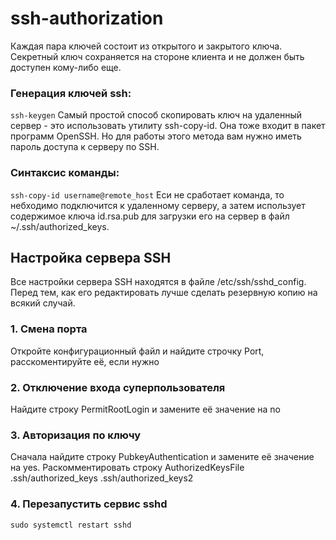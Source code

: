 # ssh-authorization
Каждая пара ключей состоит из открытого и закрытого ключа. Секретный ключ сохраняется на стороне клиента и не должен быть доступен кому-либо еще. 
### Генерация ключей ssh:
`ssh-keygen`
Самый простой способ скопировать ключ на удаленный сервер - это использовать утилиту ssh-copy-id. Она тоже входит в пакет программ OpenSSH. Но для работы этого метода вам нужно иметь пароль доступа к серверу по SSH. 
### Синтаксис команды:
`ssh-copy-id username@remote_host`
Еси не сработает команда, то небходимо подключится к удаленному серверу, а затем использует содержимое ключа id.rsa.pub для загрузки его на сервер в файл ~/.ssh/authorized_keys.
## Настройка сервера SSH
Все настройки сервера SSH находятся в файле /etc/ssh/sshd_config. Перед тем, как его редактировать лучше сделать резервную копию на всякий случай.
### 1. Смена порта
Откройте конфигурационный файл и найдите строчку Port, расскоментируйте её, если нужно
### 2. Отключение входа суперпользователя
Найдите строку PermitRootLogin и замените её значение на no
### 3. Авторизация по ключу
Сначала найдите строку PubkeyAuthentication и замените её значение на yes.
Раскомментировать строку AuthorizedKeysFile      .ssh/authorized_keys .ssh/authorized_keys2
### 4. Перезапустить сервис sshd
`sudo systemctl restart sshd`


